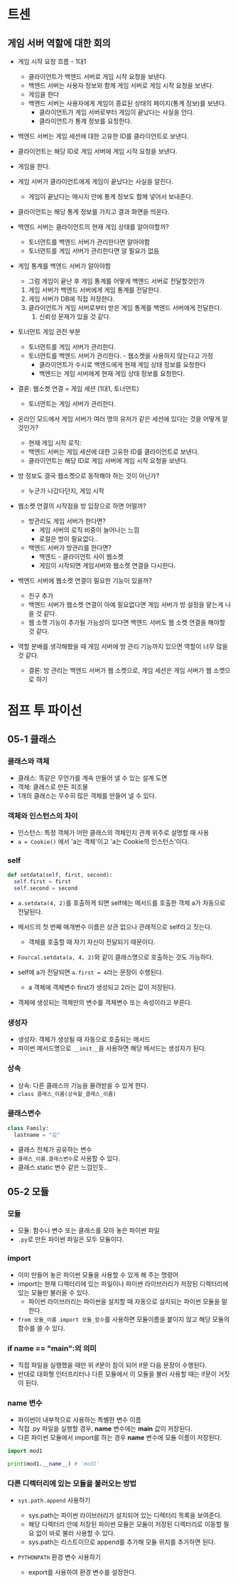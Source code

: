 # 트센

## 게임 서버 역할에 대한 회의

- 게임 시작 요청 흐름 - 1대1
    - 클라이언트가 백엔드 서버로 게임 시작 요청을 보낸다.
    - 백엔드 서버는 사용자 정보와 함께 게임 서버로 게임 시작 요청을 보낸다.
    - 게임을 한다
    - 백엔드 서버는 사용자에게 게임이 종료된 상태의 페이지(통계 정보)를 보낸다.
        - 클라이언트가 게임 서버로부터 게임이 끝났다는 사실을 안다.
        - 클라이언트가 통계 정보를 요청한다.
        
- 백엔드 서버는 게임 세션에 대한 고유한 ID를 클라이언트로 보낸다.
- 클라이언트는 해당 ID로 게임 서버에 게임 시작 요청을 보낸다.
- 게임을 한다.
- 게임 서버가 클라이언트에게 게임이 끝났다는 사실을 알린다.
    - 게임이 끝났다는 메시지 안에 통계 정보도 함께 넣어서 보내준다.
- 클라이언트는 해당 통계 정보를 가지고 결과 화면을 띄운다.

- 백엔드 서버는 클라이언트의 현재 게임 상태를 알아야할까?
    - 토너먼트를 백엔드 서버가 관리한다면 알아야함
    - 토너먼트를 게임 서버가 관리한다면 알 필요가 없음

- 게임 통계를 백엔드 서버가 알아야함
    - 그럼 게임이 끝난 후 게임 통계를 어떻게 백엔드 서버로 전달할것인가
    1. 게임 서버가 백엔드 서버에게 게임 통계를 전달한다.
    2. 게임 서버가 DB에 직접 저장한다.
    3. 클라이언트가 게임 서버로부터 받은 게임 통계를 백엔드 서버에게 전달한다.
        1. 신뢰성 문제가 있을 것 같다.

- 토너먼트 게임 관전 부분
    - 토너먼트를 게임 서버가 관리한다.
    - 토너먼트를 백엔드 서버가 관리한다. - 웹소켓을 사용하지 않는다고 가정
        - 클라이언트가 수시로 백엔드에게 현재 게임 상태 정보를 요청한다
        - 백엔드는 게임 서버에게 현재 게임 상태 정보를 요청한다.
        
- 결론: 웹소켓 연결 = 게임 세션 (1대1, 토너먼트)
    - 토너먼트는 게임 서버가 관리한다.

- 온라인 모드에서 게임 서버가 여러 명의 유저가 같은 세션에 있다는 것을 어떻게 알 것인가?
    - 현재 게임 시작 로직:
    - 백엔드 서버는 게임 세션에 대한 고유한 ID를 클라이언트로 보낸다.
    - 클라이언트는 해당 ID로 게임 서버에 게임 시작 요청을 보낸다.

- 방 정보도 결국 웹소켓으로 동작해야 하는 것이 아닌가?
    - 누군가 나갔다던지, 게임 시작

- 웹소켓 연결의 시작점을 방 입장으로 하면 어떨까?
    - 방관리도 게임 서버가 한다면?
        - 게임 서버의 로직 비중이 늘어나는 느낌
        - 로컬은 방이 필요없다..
    - 백엔드 서버가 방관리를 한다면?
        - 백엔드 - 클라이언트 사이 웹소켓
        - 게임이 시작되면 게임서버와 웹소켓 연결을 다시한다.

- 백엔드 서버에 웹소켓 연결이 필요한 기능이 있을까?
    - 친구 추가
    - 백엔드 서버가 웹소켓 연결이 아예 필요없다면 게임 서버가 방 설정을 맡는게 나을 것 같다.
    - 웹 소켓 기능이 추가될 가능성이 있다면 백엔드 서버도 웹 소켓 연결을 해야할 것 같다.

- 역할 분배를 생각해봤을 때 게임 서버에 방 관리 기능까지 있으면 역할이 너무 많을 것 같다.
    - 결론: 방 관리는 백엔드 서버가 웹 소켓으로, 게임 세션은 게임 서버가 웹 소켓으로 하기

# 점프 투 파이선

## 05-1 클래스

### 클래스와 객체

- 클래스: 똑같은 무언가를 계속 만들어 낼 수 있는 설계 도면
- 객체: 클래스로 만든 피조물
- 1개의 클래스는 무수히 많은 객체를 만들어 낼 수 있다.

### 객체와 인스턴스의 차이

- 인스턴스: 특정 객체가 어떤 클래스의 객체인지 관계 위주로 설명할 때 사용
- `a = Cookie()` 에서 'a는 객체'이고 'a는 Cookie의 인스턴스'이다.

### self

```python
def setdata(self, first, second):
  self.first = first
  self.second = second
```

- `a.setdata(4, 2)`를 호출하게 되면 self에는 메서드를 호출한 객체 a가 자동으로 전달된다.
- 메서드의 첫 번째 매개변수 이름은 상관 없으나 관례적으로 self라고 짓는다.
  - 객체를 호출할 때 자기 자신이 전달되기 때문이다.
- `Fourcal.setdata(a, 4, 2)`와 같이 클래스명으로 호출하는 것도 가능하다.

- self에 a가 전달되면 `a.first = 4`라는 문장이 수행된다.
  - a 객체에 객체변수 first가 생성되고 2라는 값이 저장된다.
- 객체에 생성되는 객체만의 변수를 객체변수 또는 속성이라고 부른다.

### 생성자

- 생성자: 객체가 생성될 때 자동으로 호출되는 메서드
- 파이썬 메서드명으로 `__init__`을 사용하면 해당 메서드는 생성자가 된다.

### 상속

- 상속: 다른 클래스의 기능을 물려받을 수 있게 한다.
- `class 클래스_이름(상속할_클래스_이름)`

### 클래스변수

```python
class Family:
  lastname = "김"
```

- 클래스 전체가 공유하는 변수
- `클래스_이름.클래스변수`로 사용할 수 있다.
- 클래스 static 변수 같은 느낌인듯..

## 05-2 모듈

### 모듈

- 모듈: 함수나 변수 또는 클래스를 모아 놓은 파이썬 파일
- `.py`로 만든 파이썬 파일은 모두 모듈이다.

### import

- 이미 만들어 놓은 파이썬 모듈을 사용할 수 있게 해 주는 명령어
- import는 현재 디렉터리에 있는 파일이나 파이썬 라이브러리가 저장된 디렉터리에 있는 모듈만 불러올 수 있다.
  - 파이썬 라이브러리는 파이썬을 설치할 때 자동으로 설치되는 파이썬 모듈을 말한다.
- `from 모듈_이름 import 모듈_함수`를 사용하면 모듈이름을 붙이지 않고 해당 모듈의 함수를 쓸 수 있다.

### if __name__ == "__main__":의 의미

- 직접 파일을 실행했을 때만 위 if문이 참이 되어 if문 다음 문장이 수행된다.
- 반대로 대화형 인터프리터나 다른 모듈에서 이 모듈을 불러 사용할 때는 if문이 거짓이 된다.

### __name__ 변수

- 파이썬이 내부적으로 사용하는 특별한 변수 이름
- 직접 .py 파일을 실행할 경우, __name__ 변수에는 __main__ 값이 저장된다.
- 다른 파이썬 모듈에서 import를 하는 경우 __name__ 변수에 모듈 이름이 저장된다.

```python
import mod1

print(mod1.__name__) # 'mod1'
```

### 다른 디렉터리에 있는 모듈을 불러오는 방법

- `sys.path.append` 사용하기
  - sys.path는 파이썬 라이브러리가 설치되어 있는 디렉터리 목록을 보여준다.
  - 해당 디렉터리 안에 저장된 파이썬 모듈은 모듈이 저장된 디렉터리로 이동할 필요 없이 바로 불러 사용할 수 있다.
  - sys.path는 리스트이므로 append를 추가해 모듈 위치를 추가하면 된다.

- `PYTHONPATH` 환경 변수 사용하기
  - export를 사용하여 환경 변수를 설정한다.
